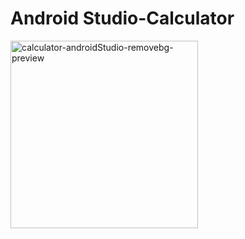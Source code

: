 # Android Studio-Calculator

<img width="300" alt="calculator-androidStudio-removebg-preview" src="https://user-images.githubusercontent.com/106570247/226577267-7c74484f-b7ac-4abf-b529-8d057db2d9fa.png">
